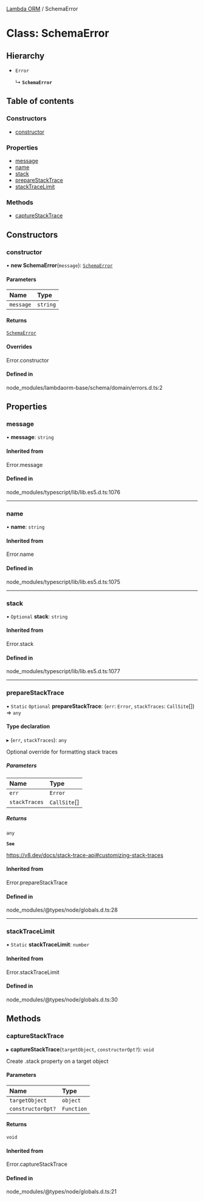 [Lambda ORM](../README.md) / SchemaError

# Class: SchemaError

## Hierarchy

- `Error`

  ↳ **`SchemaError`**

## Table of contents

### Constructors

- [constructor](SchemaError.md#constructor)

### Properties

- [message](SchemaError.md#message)
- [name](SchemaError.md#name)
- [stack](SchemaError.md#stack)
- [prepareStackTrace](SchemaError.md#preparestacktrace)
- [stackTraceLimit](SchemaError.md#stacktracelimit)

### Methods

- [captureStackTrace](SchemaError.md#capturestacktrace)

## Constructors

### constructor

• **new SchemaError**(`message`): [`SchemaError`](SchemaError.md)

#### Parameters

| Name | Type |
| :------ | :------ |
| `message` | `string` |

#### Returns

[`SchemaError`](SchemaError.md)

#### Overrides

Error.constructor

#### Defined in

node_modules/lambdaorm-base/schema/domain/errors.d.ts:2

## Properties

### message

• **message**: `string`

#### Inherited from

Error.message

#### Defined in

node_modules/typescript/lib/lib.es5.d.ts:1076

___

### name

• **name**: `string`

#### Inherited from

Error.name

#### Defined in

node_modules/typescript/lib/lib.es5.d.ts:1075

___

### stack

• `Optional` **stack**: `string`

#### Inherited from

Error.stack

#### Defined in

node_modules/typescript/lib/lib.es5.d.ts:1077

___

### prepareStackTrace

▪ `Static` `Optional` **prepareStackTrace**: (`err`: `Error`, `stackTraces`: `CallSite`[]) => `any`

#### Type declaration

▸ (`err`, `stackTraces`): `any`

Optional override for formatting stack traces

##### Parameters

| Name | Type |
| :------ | :------ |
| `err` | `Error` |
| `stackTraces` | `CallSite`[] |

##### Returns

`any`

**`See`**

https://v8.dev/docs/stack-trace-api#customizing-stack-traces

#### Inherited from

Error.prepareStackTrace

#### Defined in

node_modules/@types/node/globals.d.ts:28

___

### stackTraceLimit

▪ `Static` **stackTraceLimit**: `number`

#### Inherited from

Error.stackTraceLimit

#### Defined in

node_modules/@types/node/globals.d.ts:30

## Methods

### captureStackTrace

▸ **captureStackTrace**(`targetObject`, `constructorOpt?`): `void`

Create .stack property on a target object

#### Parameters

| Name | Type |
| :------ | :------ |
| `targetObject` | `object` |
| `constructorOpt?` | `Function` |

#### Returns

`void`

#### Inherited from

Error.captureStackTrace

#### Defined in

node_modules/@types/node/globals.d.ts:21
